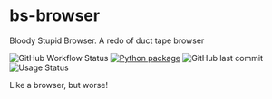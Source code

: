 # bs-browser
Bloody Stupid Browser. A redo of duct tape browser

![GitHub Workflow Status](https://img.shields.io/github/workflow/status/Cynosure-null/bs-browser/python-package.yml?style=for-the-badge)
[![Python package](https://github.com/Cynosure-null/bs-browser/actions/workflows/python-package.yml/badge.svg)](https://github.com/Cynosure-null/bs-browser/actions/workflows/python-package.yml)
![GitHub last commit](https://img.shields.io/github/last-commit/Cynosure-Null/bs-browser?style=for-the-badge)
![Usage Status](https://img.shields.io/badge/Ready%20to%20use%3F-Not%20at%20all!-red?style=for-the-badge)

Like a browser, but worse!
